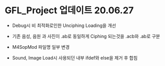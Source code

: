# GFL_Project 업데이트 20.06.27

 - Debug시 비 최적화로인한 Unciphing Loading을 개선
 
 - 기존 음성, 음원 과 사진이 .ab로 동일하게 Ciphing 되는것을 .acb와 .ab로 구분
 
 - M4SopMod 파일명 일부 변경
 
 - Sound, Image Load시 사용되던 내부 ifdef와 else을 제거 후 합침
